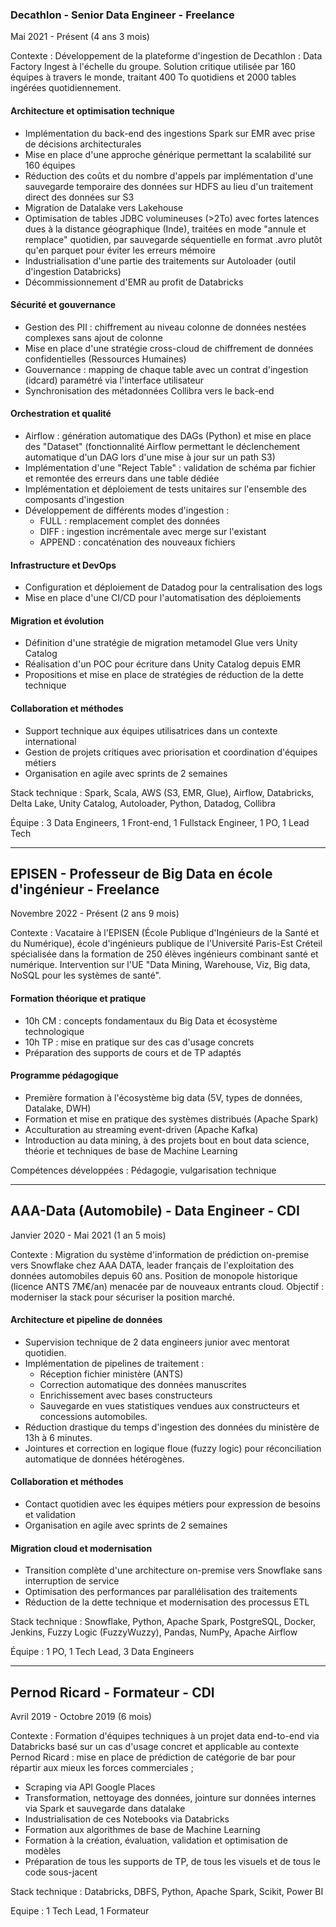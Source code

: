 ### Decathlon - Senior Data Engineer - Freelance
Mai 2021 - Présent (4 ans 3 mois)

Contexte : Développement de la plateforme d'ingestion de Decathlon : Data Factory Ingest à l'échelle du groupe. Solution critique utilisée par 160 équipes à travers le monde, traitant 400 To quotidiens et 2000 tables ingérées quotidiennement.

#### Architecture et optimisation technique
- Implémentation du back-end des ingestions Spark sur EMR avec prise de décisions architecturales
- Mise en place d'une approche générique permettant la scalabilité sur 160 équipes
- Réduction des coûts et du nombre d'appels par implémentation d'une sauvegarde temporaire des données sur HDFS au lieu d'un traitement direct des données sur S3
- Migration de Datalake vers Lakehouse
- Optimisation de tables JDBC volumineuses (>2To) avec fortes latences dues à la distance géographique (Inde), traitées en mode "annule et remplace" quotidien, par sauvegarde séquentielle en format .avro plutôt qu'en parquet pour éviter les erreurs mémoire
- Industrialisation d'une partie des traitements sur Autoloader (outil d'ingestion Databricks)
- Décommissionnement d'EMR au profit de Databricks

#### Sécurité et gouvernance
- Gestion des PII : chiffrement au niveau colonne de données nestées complexes sans ajout de colonne
- Mise en place d'une stratégie cross-cloud de chiffrement de données confidentielles (Ressources Humaines)
- Gouvernance : mapping de chaque table avec un contrat d'ingestion (idcard) paramétré via l'interface utilisateur
- Synchronisation des métadonnées Collibra vers le back-end

#### Orchestration et qualité
- Airflow : génération automatique des DAGs (Python) et mise en place des "Dataset" (fonctionnalité Airflow permettant le déclenchement automatique d'un DAG lors d'une mise à jour sur un path S3)
- Implémentation d'une "Reject Table" : validation de schéma par fichier et remontée des erreurs dans une table dédiée
- Implémentation et déploiement de tests unitaires sur l'ensemble des composants d'ingestion
- Développement de différents modes d'ingestion :
	 - FULL : remplacement complet des données
	 - DIFF : ingestion incrémentale avec merge sur l'existant
	 - APPEND : concaténation des nouveaux fichiers

#### Infrastructure et DevOps
- Configuration et déploiement de Datadog pour la centralisation des logs
- Mise en place d'une CI/CD pour l'automatisation des déploiements

#### Migration et évolution
- Définition d'une stratégie de migration metamodel Glue vers Unity Catalog
- Réalisation d'un POC pour écriture dans Unity Catalog depuis EMR
- Propositions et mise en place de stratégies de réduction de la dette technique

#### Collaboration et méthodes
- Support technique aux équipes utilisatrices dans un contexte international
- Gestion de projets critiques avec priorisation et coordination d'équipes métiers
- Organisation en agile avec sprints de 2 semaines

Stack technique : Spark, Scala, AWS (S3, EMR, Glue), Airflow, Databricks, Delta Lake, Unity Catalog, Autoloader, Python, Datadog, Collibra

Équipe : 3 Data Engineers, 1 Front-end, 1 Fullstack Engineer, 1 PO, 1 Lead Tech

------

## EPISEN - Professeur de Big Data en école d'ingénieur - Freelance
Novembre 2022 - Présent (2 ans 9 mois)

Contexte : Vacataire à l'EPISEN (École Publique d'Ingénieurs de la Santé et du Numérique), école d'ingénieurs publique de l'Université Paris-Est Créteil spécialisée dans la formation de 250 élèves ingénieurs combinant santé et numérique. Intervention sur l'UE "Data Mining, Warehouse, Viz, Big data, NoSQL pour les systèmes de santé".

#### Formation théorique et pratique
- 10h CM : concepts fondamentaux du Big Data et écosystème technologique
- 10h TP : mise en pratique sur des cas d'usage concrets
- Préparation des supports de cours et de TP adaptés

#### Programme pédagogique
- Première formation à l'écosystème big data (5V, types de données, Datalake, DWH) 
- Formation et mise en pratique des systèmes distribués (Apache Spark)
- Acculturation au streaming event-driven (Apache Kafka)
- Introduction au data mining, à des projets bout en bout data science, théorie et techniques de base de Machine Learning

Compétences développées : Pédagogie, vulgarisation technique

---- 

## AAA-Data (Automobile) - Data Engineer - CDI
Janvier 2020 - Mai 2021 (1 an 5 mois)

Contexte : Migration du système d'information de prédiction on-premise vers Snowflake chez AAA DATA, leader français de l'exploitation des données automobiles depuis 60 ans. Position de monopole historique (licence ANTS 7M€/an) menacée par de nouveaux entrants cloud. Objectif : moderniser la stack pour sécuriser la position marché.

#### Architecture et pipeline de données
- Supervision technique de 2 data engineers junior avec mentorat quotidien.
- Implémentation de pipelines de traitement : 
	- Réception fichier ministère (ANTS)
	- Correction automatique des données manuscrites
	- Enrichissement avec bases constructeurs
	- Sauvegarde en vues statistiques vendues aux constructeurs et concessions automobiles.
- Réduction drastique du temps d'ingestion des données du ministère de 13h à 6 minutes.
- Jointures et correction en logique floue (fuzzy logic) pour réconciliation automatique de données hétérogènes.

#### Collaboration et méthodes
- Contact quotidien avec les équipes métiers pour expression de besoins et validation
- Organisation en agile avec sprints de 2 semaines

#### Migration cloud et modernisation
- Transition complète d'une architecture on-premise vers Snowflake sans interruption de service
- Optimisation des performances par parallélisation des traitements
- Réduction de la dette technique et modernisation des processus ETL

Stack technique : Snowflake, Python, Apache Spark, PostgreSQL, Docker, Jenkins, Fuzzy Logic (FuzzyWuzzy), Pandas, NumPy, Apache Airflow

Équipe : 1 PO, 1 Tech Lead, 3 Data Engineers


---- 
## Pernod Ricard - Formateur - CDI
Avril 2019 - Octobre 2019 (6 mois)

Contexte : Formation d'équipes techniques à un projet data end-to-end via Databricks basé sur un cas d'usage concret et applicable au contexte Pernod Ricard : mise en place de prédiction de catégorie de bar pour répartir aux mieux les forces commerciales ; 

- Scraping via API Google Places
- Transformation, nettoyage des données, jointure sur données internes via Spark et sauvegarde dans datalake
- Industrialisation de ces Notebooks via Databricks
- Formation aux algorithmes de base de Machine Learning
- Formation à la création, évaluation, validation et optimisation de modèles
- Préparation de tous les supports de TP, de tous les visuels et de tous le code sous-jacent

Stack technique : Databricks, DBFS, Python, Apache Spark, Scikit, Power BI

Equipe : 1 Tech Lead, 1 Formateur